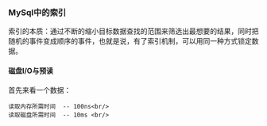 ### MySql中的索引

索引的本质：通过不断的缩小目标数据查找的范围来筛选出最想要的结果，同时把随机的事件变成顺序的事件，也就是说，有了索引机制，可以用同一种方式锁定数据。<br/>

#### 磁盘I/O与预读
首先来看一个数据：
```
读取内存所需时间  -- 100ns<br/>
读取磁盘所需时间  -- 10ms <br/>
```
